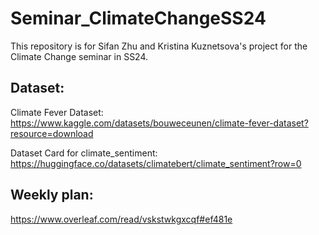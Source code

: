 # Seminar_ClimateChangeSS24
This repository is for Sifan Zhu and Kristina Kuznetsova's project for the Climate Change seminar in SS24.

## Dataset:

Climate Fever Dataset:
https://www.kaggle.com/datasets/bouweceunen/climate-fever-dataset?resource=download

Dataset Card for climate_sentiment:
https://huggingface.co/datasets/climatebert/climate_sentiment?row=0

## Weekly plan: 
https://www.overleaf.com/read/vskstwkgxcqf#ef481e
